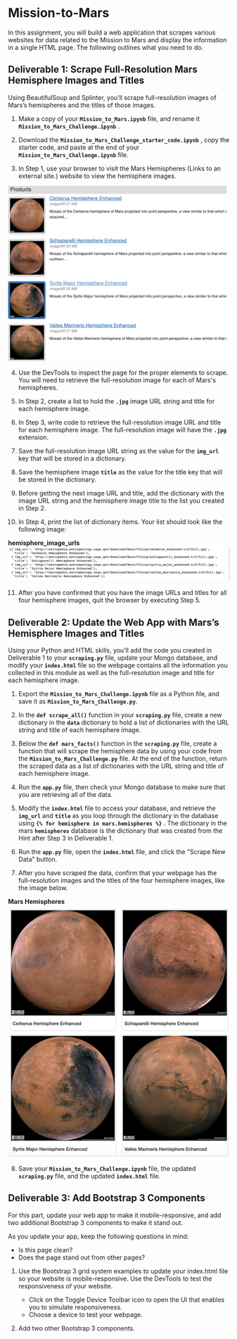 # Mission-to-Mars
In this assignment, you will build a web application that scrapes various websites for data related to the Mission to Mars and display the information in a single HTML page. The following outlines what you need to do.



## Deliverable 1: Scrape Full-Resolution Mars Hemisphere Images and Titles
Using BeautifulSoup and Splinter, you’ll scrape full-resolution images of Mars’s hemispheres and the titles of those images.

1. Make a copy of your **`Mission_to_Mars.ipynb`**  file, and rename it **`Mission_to_Mars_Challenge.ipynb`** .

2. Download the **`Mission_to_Mars_Challenge_starter_code.ipynb`** , copy the starter code, and paste at the end of your **`Mission_to_Mars_Challenge.ipynb`**  file.

3. In Step 1, use your browser to visit the Mars Hemispheres (Links to an external site.) website to view the hemisphere images.

![Products](https://github.com/AQUINT01/Mission-to-Mars/blob/main/images/Mars_Products.png)

4. Use the DevTools to inspect the page for the proper elements to scrape. You will need to retrieve the full-resolution image for each of Mars's hemispheres.

5. In Step 2, create a list to hold the **`.jpg`**  image URL string and title for each hemisphere image.

6. In Step 3, write code to retrieve the full-resolution image URL and title for each hemisphere image. The full-resolution image will have the **`.jpg`** extension.

7. Save the full-resolution image URL string as the value for the **`img_url`**  key that will be stored in a dictionary.

8. Save the hemisphere image **`title`**  as the value for the title key that will be stored in the dictionary.

9. Before getting the next image URL and title, add the dictionary with the image URL string and the hemisphere image title to the list you created in Step 2.

10. In Step 4, print the list of dictionary items. Your list should look like the following image:

**hemisphere_image_urls**
![hemisphere_image_urls](https://github.com/AQUINT01/Mission-to-Mars/blob/main/images/Mars_hem_urls.png)

11. After you have confirmed that you have the image URLs and titles for all four hemisphere images, quit the browser by executing Step 5.



## Deliverable 2: Update the Web App with Mars’s Hemisphere Images and Titles
Using your Python and HTML skills, you’ll add the code you created in Deliverable 1 to your **`scraping.py`**  file, update your Mongo database, and modify your **`index.html`**  file so the webpage contains all the information you collected in this module as well as the full-resolution image and title for each hemisphere image.

1. Export the **`Mission_to_Mars_Challenge.ipynb`**  file as a Python file, and save it as **`Mission_to_Mars_Challenge.py`**.

2. In the **`def scrape_all()`**  function in your **`scraping.py`**  file, create a new dictionary in the **`data`**  dictionary to hold a list of dictionaries with the URL string and title of each hemisphere image.

3. Below the **`def mars_facts()`**  function in the **`scraping.py`** file, create a function that will scrape the hemisphere data by using your code from the **`Mission_to_Mars_Challenge.py`**  file. At the end of the function, return the scraped data as a list of dictionaries with the URL string and title of each hemisphere image.

4. Run the **`app.py`**  file, then check your Mongo database to make sure that you are retrieving all of the data.

5. Modify the **`index.html`**  file to access your database, and retrieve the **`img_url`**  and **`title`**  as you loop through the dictionary in the database using **`{% for hemisphere in mars.hemispheres %}`** . The dictionary in the mars **`hemispheres`**  database is the dictionary that was created from the Hint after Step 3 in Deliverable 1.

6. Run the **`app.py`** file, open the **`index.html`**  file, and click the "Scrape New Data" button.

7. After you have scraped the data, confirm that your webpage has the full-resolution images and the titles of the four hemisphere images, like the image below.

**Mars Hemispheres**
![Mars Hemispheres](https://github.com/AQUINT01/Mission-to-Mars/blob/main/images/Mars_Hem.png)

8. Save your **`Mission_to_Mars_Challenge.ipynb`** file, the updated **`scraping.py`** file, and the updated **`index.html`** file.


## Deliverable 3: Add Bootstrap 3 Components
For this part, update your web app to make it mobile-responsive, and add two additional Bootstrap 3 components to make it stand out.

As you update your app, keep the following questions in mind:

*  Is this page clean?
*  Does the page stand out from other pages?

1. Use the Bootstrap 3 grid system examples to update your index.html file so your website is mobile-responsive. Use the DevTools to test the responsiveness of your website.

    *  Click on the Toggle Device Toolbar icon to open the UI that enables you to simulate responsiveness.
    *  Choose a device to test your webpage.

2.  Add two other Bootstrap 3 components.
